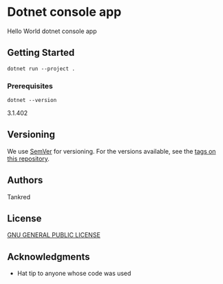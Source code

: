 # Dotnet console app

Hello World dotnet console app

## Getting Started

```
dotnet run --project .
```

### Prerequisites

```
dotnet --version 
```
3.1.402

## Versioning

We use [SemVer](http://semver.org/) for versioning. For the versions available, see the [tags on this repository](https://github.com/your/project/tags). 

## Authors

Tankred

## License

[GNU GENERAL PUBLIC LICENSE](LICENSE.md)

## Acknowledgments

* Hat tip to anyone whose code was used


